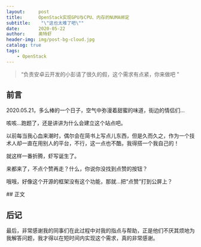 ```yaml
---
layout:     post
title:      OpenStack实现GPU与CPU、内存的NUMA绑定
subtitle:    "\"这也太难了吧\""
date:       2020-05-22
author:     奥特虾
header-img: img/post-bg-cloud.jpg
catalog: true
tags:
    - OpenStack
---
```


> “负责安卓云开发的小彭请了很久的假，这个需求有点紧，你来做吧 ”



## 前言

2020.05.21，多么棒的一个日子，空气中弥漫着甜蜜的味道，街边的情侣们...

咳咳...跑题了，还是讲讲为什么会建立这个站点吧。

以前每当我心血来潮时，偶尔会在简书上写点儿东西，但是久而久之，作为一个技术人却一直在用别人的平台，不行，这一点也不酷，我得搭一个我自己的！

就这样一番折腾，虾写诞生了。

来都来了，不点个赞再走？什么，你说你没找到点赞的按钮？

哦哦，好像这个开源的框架没有这个功能，那就...把“点赞”打到公屏上？

<p id = "build"></p>
## 正文


## 后记

最后，非常感谢我的同事们在此过程中对我的指点与帮助，正是他们不厌其烦地为我解答问题，我才得以在短时间内实现这个需求，真的非常感谢。


